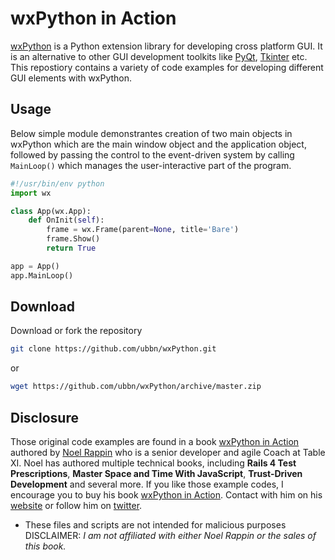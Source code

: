 # wxPython in Action

[wxPython](http://www.wxpython.org/) is a Python extension library for developing cross platform GUI. It is an alternative to other GUI development toolkits like [PyQt](https://riverbankcomputing.com/software/pyqt/intro), [Tkinter](https://docs.python.org/2/library/tkinter.html) etc. This repostiory contains a variety of code examples for developing different GUI elements with wxPython. 

## Usage
Below simple module demonstrantes creation of two main objects in wxPython which are the main window object and the application object, followed by passing the control to the event-driven system by calling `MainLoop()` which manages the user-interactive part of the program.

```python
#!/usr/bin/env python
import wx

class App(wx.App):
    def OnInit(self):
        frame = wx.Frame(parent=None, title='Bare')
        frame.Show()
        return True

app = App()
app.MainLoop()
```

## Download
Download or fork the repository

```sh
git clone https://github.com/ubbn/wxPython.git
```
or
```sh
wget https://github.com/ubbn/wxPython/archive/master.zip
```

## Disclosure

Those original code examples are found in a book [wxPython in Action](http://www.amazon.com/Wxpython-Action-Noel-Rappin/dp/1932394621) authored by [Noel Rappin](https://www.amazon.com/Noel-Rappin/e/B002BLQ488) who is a senior developer and agile Coach at Table XI. Noel has authored multiple technical books, including **Rails 4 Test Prescriptions**, **Master Space and Time With JavaScript**, **Trust-Driven Development** and several more. If you like those example codes, I encourage you to buy his book [wxPython in Action](http://www.amazon.com/Wxpython-Action-Noel-Rappin/dp/1932394621). Contact with him on his [website](http://www.noelrappin.com/) or follow him on [twitter](https://twitter.com/noelrap).
* These files and scripts are not intended for malicious purposes
DISCLAIMER: _I am not affiliated with either Noel Rappin or the sales of this book._
